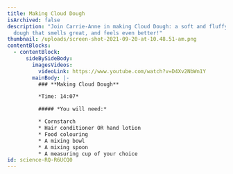 ```yaml
---
title: Making Cloud Dough
isArchived: false
description: "Join Carrie-Anne in making Cloud Dough: a soft and fluffy play
  dough that smells great, and feels even better!"
thumbnail: /uploads/screen-shot-2021-09-20-at-10.48.51-am.png
contentBlocks:
  - contentBlock:
      sideBySideBody:
        imagesVideos:
          videoLink: https://www.youtube.com/watch?v=D4Xv2NbWn1Y
        mainBody: |-
          ### **Making Cloud Dough**

          *Time: 14:07*

          ##### *You will need:*

          * Cornstarch
          * Hair conditioner OR hand lotion
          * Food colouring
          * A mixing bowl
          * A mixing spoon
          * A measuring cup of your choice
id: science-RQ-R6UCQ0
---
```

